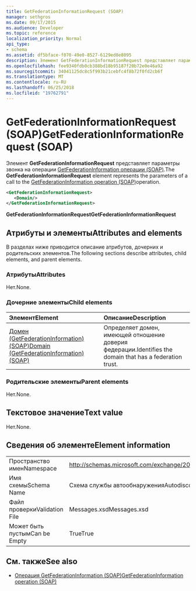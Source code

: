 ```yaml
---
title: GetFederationInformationRequest (SOAP)
manager: sethgros
ms.date: 09/17/2015
ms.audience: Developer
ms.topic: reference
localization_priority: Normal
api_type:
- schema
ms.assetid: df5bface-f070-49e0-8527-6129ed8e8095
description: Элемент GetFederationInformationRequest представляет параметры звонка на операции GetFederationInformation операции (SOAP).
ms.openlocfilehash: fee9340fdb0cb388bd18b95187f20b72e0e46a92
ms.sourcegitcommit: 34041125dc8c5f993b21cebfc4f8b72f0fd2cb6f
ms.translationtype: MT
ms.contentlocale: ru-RU
ms.lasthandoff: 06/25/2018
ms.locfileid: "19762791"
---
```

# <a name="getfederationinformationrequest-soap"></a><span data-ttu-id="41c2c-103">GetFederationInformationRequest (SOAP)</span><span class="sxs-lookup"><span data-stu-id="41c2c-103">GetFederationInformationRequest (SOAP)</span></span>

<span data-ttu-id="41c2c-104">Элемент **GetFederationInformationRequest** представляет параметры звонка на операции [GetFederationInformation операции (SOAP)](getfederationinformation-operation-soap.md).</span><span class="sxs-lookup"><span data-stu-id="41c2c-104">The **GetFederationInformationRequest** element represents the parameters of a call to the [GetFederationInformation operation (SOAP)](getfederationinformation-operation-soap.md)operation.</span></span>
  
```XML
<GetFederationInformationRequest>
   <Domain/>
</GetFederationInformationRequest>
```

<span data-ttu-id="41c2c-105">**GetFederationInformationRequest**</span><span class="sxs-lookup"><span data-stu-id="41c2c-105">**GetFederationInformationRequest**</span></span>

## <a name="attributes-and-elements"></a><span data-ttu-id="41c2c-106">Атрибуты и элементы</span><span class="sxs-lookup"><span data-stu-id="41c2c-106">Attributes and elements</span></span>

<span data-ttu-id="41c2c-107">В разделах ниже приводится описание атрибутов, дочерних и родительских элементов.</span><span class="sxs-lookup"><span data-stu-id="41c2c-107">The following sections describe attributes, child elements, and parent elements.</span></span>
  
### <a name="attributes"></a><span data-ttu-id="41c2c-108">Атрибуты</span><span class="sxs-lookup"><span data-stu-id="41c2c-108">Attributes</span></span>

<span data-ttu-id="41c2c-109">Нет.</span><span class="sxs-lookup"><span data-stu-id="41c2c-109">None.</span></span>
  
### <a name="child-elements"></a><span data-ttu-id="41c2c-110">Дочерние элементы</span><span class="sxs-lookup"><span data-stu-id="41c2c-110">Child elements</span></span>

|<span data-ttu-id="41c2c-111">**Элемент**</span><span class="sxs-lookup"><span data-stu-id="41c2c-111">**Element**</span></span>|<span data-ttu-id="41c2c-112">**Описание**</span><span class="sxs-lookup"><span data-stu-id="41c2c-112">**Description**</span></span>|
|:-----|:-----|
|[<span data-ttu-id="41c2c-113">Домен (GetFederationInformation) (SOAP)</span><span class="sxs-lookup"><span data-stu-id="41c2c-113">Domain (GetFederationInformation) (SOAP)</span></span>](domain-getfederationinformationsoap.md) <br/> |<span data-ttu-id="41c2c-114">Определяет домен, имеющей отношение доверия федерации.</span><span class="sxs-lookup"><span data-stu-id="41c2c-114">Identifies the domain that has a federation trust.</span></span>  <br/> |
   
### <a name="parent-elements"></a><span data-ttu-id="41c2c-115">Родительские элементы</span><span class="sxs-lookup"><span data-stu-id="41c2c-115">Parent elements</span></span>

<span data-ttu-id="41c2c-116">Нет.</span><span class="sxs-lookup"><span data-stu-id="41c2c-116">None.</span></span>
  
## <a name="text-value"></a><span data-ttu-id="41c2c-117">Текстовое значение</span><span class="sxs-lookup"><span data-stu-id="41c2c-117">Text value</span></span>

<span data-ttu-id="41c2c-118">Нет.</span><span class="sxs-lookup"><span data-stu-id="41c2c-118">None.</span></span> 
  
## <a name="element-information"></a><span data-ttu-id="41c2c-119">Сведения об элементе</span><span class="sxs-lookup"><span data-stu-id="41c2c-119">Element information</span></span>

|||
|:-----|:-----|
|<span data-ttu-id="41c2c-120">Пространство имен</span><span class="sxs-lookup"><span data-stu-id="41c2c-120">Namespace</span></span>  <br/> |http://schemas.microsoft.com/exchange/2010/Autodiscover  <br/> |
|<span data-ttu-id="41c2c-121">Имя схемы</span><span class="sxs-lookup"><span data-stu-id="41c2c-121">Schema Name</span></span>  <br/> |<span data-ttu-id="41c2c-122">Схема службы автообнаружения</span><span class="sxs-lookup"><span data-stu-id="41c2c-122">Autodiscover schema</span></span>  <br/> |
|<span data-ttu-id="41c2c-123">Файл проверки</span><span class="sxs-lookup"><span data-stu-id="41c2c-123">Validation File</span></span>  <br/> |<span data-ttu-id="41c2c-124">Messages.xsd</span><span class="sxs-lookup"><span data-stu-id="41c2c-124">Messages.xsd</span></span>  <br/> |
|<span data-ttu-id="41c2c-125">Может быть пустым</span><span class="sxs-lookup"><span data-stu-id="41c2c-125">Can be Empty</span></span>  <br/> |<span data-ttu-id="41c2c-126">True</span><span class="sxs-lookup"><span data-stu-id="41c2c-126">True</span></span>  <br/> |
   
## <a name="see-also"></a><span data-ttu-id="41c2c-127">См. также</span><span class="sxs-lookup"><span data-stu-id="41c2c-127">See also</span></span>

- [<span data-ttu-id="41c2c-128">Операция GetFederationInformation (SOAP)</span><span class="sxs-lookup"><span data-stu-id="41c2c-128">GetFederationInformation operation (SOAP)</span></span>](getfederationinformation-operation-soap.md)

